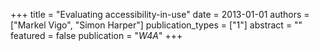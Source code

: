 +++
title = "Evaluating accessibility-in-use"
date = 2013-01-01
authors = ["Markel Vigo", "Simon Harper"]
publication_types = ["1"]
abstract = ""
featured = false
publication = "*W4A*"
+++

